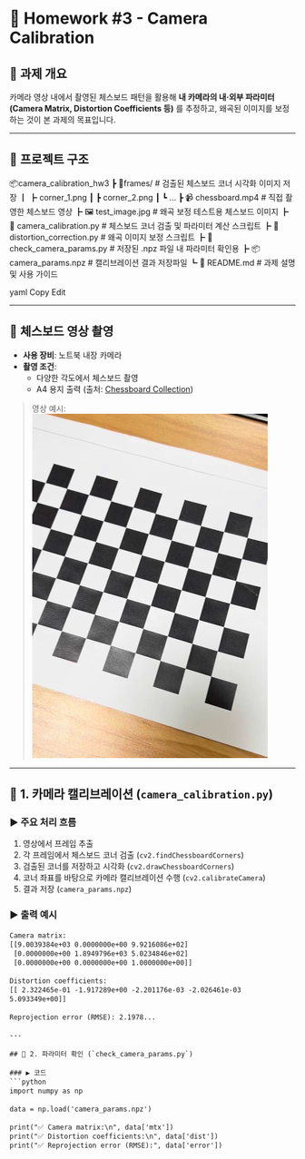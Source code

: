 # 🧮 Homework #3 - Camera Calibration

## 📌 과제 개요
카메라 영상 내에서 촬영된 체스보드 패턴을 활용해 **내 카메라의 내·외부 파라미터(Camera Matrix, Distortion Coefficients 등)** 를 추정하고, 왜곡된 이미지를 보정하는 것이 본 과제의 목표입니다.

---

## 📁 프로젝트 구조

📦camera_calibration_hw3 ┣ 📂frames/ # 검출된 체스보드 코너 시각화 이미지 저장 ┃ ┣ corner_1.png ┃ ┣ corner_2.png ┃ ┗ ... ┣ 📹 chessboard.mp4 # 직접 촬영한 체스보드 영상 ┣ 🖼️ test_image.jpg # 왜곡 보정 테스트용 체스보드 이미지 ┣ 🧠 camera_calibration.py # 체스보드 코너 검출 및 파라미터 계산 스크립트 ┣ 🧠 distortion_correction.py # 왜곡 이미지 보정 스크립트 ┣ 🧠 check_camera_params.py # 저장된 .npz 파일 내 파라미터 확인용 ┣ 📦 camera_params.npz # 캘리브레이션 결과 저장파일 ┗ 📄 README.md # 과제 설명 및 사용 가이드

yaml
Copy
Edit

---

## 🎥 체스보드 영상 촬영

- **사용 장비**: 노트북 내장 카메라
- **촬영 조건**:
  - 다양한 각도에서 체스보드 촬영
  - A4 용지 출력 (출처: [Chessboard Collection](https://calib.io/pages/downloads))

> 영상 예시:
> ![chessboard](./test_image.jpg)

---

## 📍 1. 카메라 캘리브레이션 (`camera_calibration.py`)

### ▶ 주요 처리 흐름

1. 영상에서 프레임 추출
2. 각 프레임에서 체스보드 코너 검출 (`cv2.findChessboardCorners`)
3. 검출된 코너를 저장하고 시각화 (`cv2.drawChessboardCorners`)
4. 코너 좌표를 바탕으로 카메라 캘리브레이션 수행 (`cv2.calibrateCamera`)
5. 결과 저장 (`camera_params.npz`)

### ▶ 출력 예시
```text
Camera matrix:
[[9.0039384e+03 0.0000000e+00 9.9216086e+02]
 [0.0000000e+00 1.8949796e+03 5.0234846e+02]
 [0.0000000e+00 0.0000000e+00 1.0000000e+00]]

Distortion coefficients:
[[ 2.322465e-01 -1.917289e+00 -2.201176e-03 -2.026461e-03 5.093349e+00]]

Reprojection error (RMSE): 2.1978...

---

## 📂 2. 파라미터 확인 (`check_camera_params.py`)

### ▶ 코드
```python
import numpy as np

data = np.load('camera_params.npz')

print("✅ Camera matrix:\n", data['mtx'])
print("✅ Distortion coefficients:\n", data['dist'])
print("✅ Reprojection error (RMSE):", data['error'])
